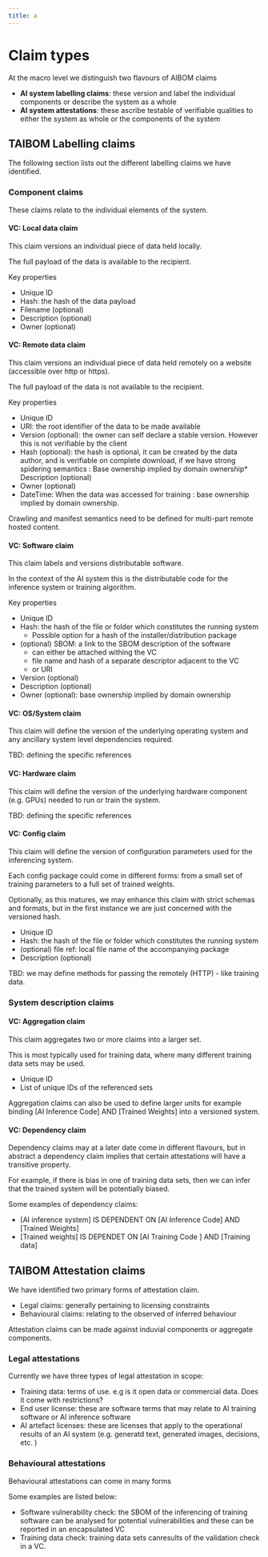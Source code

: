 ```yaml
---
title: a
---
```

# Claim types

At the macro level we distinguish two flavours of AIBOM claims

* **AI system labelling claims**: these version and label the individual components or describe the system as a whole
* **AI system attestations**: these ascribe testable of verifiable qualities to either the system as whole or the components of the system



## TAIBOM Labelling claims

The following section lists out the different labelling claims we have identified.

### Component claims

These claims relate to the individual elements of the system.

#### VC: Local data claim

This claim versions an individual piece of data held locally.

The full payload of the data is available to the recipient.

Key properties

* Unique ID
* Hash: the hash of the data payload
* Filename (optional)
* Description (optional)
* Owner (optional)

#### VC: Remote data claim

This claim versions an individual piece of data held remotely on a website (accessible over http or https).

The full payload of the data is not available to the recipient.

Key properties

* Unique ID
* URI: the root identifier of the data to be made available  
* Version (optional): the owner can self declare a stable version. However this is not verifiable by the client 
* Hash (optional): the hash is optional, it can be created by the data author, and is verifiable on complete download, if we have strong spidering semantics 
: Base ownership implied by domain ownership* Description (optional)
* Owner (optional)
* DateTime: When the data was accessed for training : base ownership implied by domain ownership.

Crawling and manifest semantics need to be defined for multi-part remote hosted content.

#### VC: Software claim

This claim labels and versions distributable software.

In the context of the AI system this is the distributable code for the inference system or training algorithm.

Key properties

* Unique ID
* Hash: the hash of the file or folder which constitutes the running system
  * Possible option for a hash of the installer/distribution package  
* (optional) SBOM: a link to the SBOM description of the software
  * can either be attached withing the VC
  * file name and hash of a separate descriptor adjacent to the VC
  * or URI 
* Version (optional)
* Description (optional)
* Owner (optional): base ownership implied by domain ownership

#### VC: OS/System claim

This claim will define the version of the underlying operating system and any ancillary system level dependencies required.

TBD: defining the specific references 

#### VC: Hardware claim

This claim will define the version of the underlying hardware component (e.g. GPUs) needed to run or train the system.

TBD: defining the specific references 



#### VC: Config claim

This claim will define the version of configuration parameters used for the inferencing system.

Each config package could come in different forms: from a small set of training parameters to a full set of trained weights.

Optionally, as this matures, we may enhance this claim with strict schemas and formats, but in the first instance we are just concerned with the versioned hash.

* Unique ID
* Hash: the hash of the file or folder which constitutes the running system
* (optional) file ref: local file name of the accompanying package 
* Description (optional)

TBD: we may define methods for passing the remotely (HTTP) - like training data.



### System description claims

#### VC: Aggregation claim

This claim aggregates two or more claims into a larger set.

This is most typically used for training data, where many different training data sets may be used.

* Unique ID
* List of unique IDs of the referenced sets

Aggregation claims can also be used to define larger units for example binding [AI Inference Code] AND [Trained Weights] into a versioned system. 



#### VC: Dependency claim

Dependency claims may at a later date come in different flavours, but in abstract a dependency claim implies that certain attestations will have a transitive property.

For example, if there is bias in one of training data sets, then we can infer that the trained system will be potentially biased.

Some examples of dependency claims:

* [AI inference system] IS DEPENDENT ON [AI Inference Code] AND [Trained Weights]
* [Trained weights]  IS DEPENDET ON [AI Training Code ] AND [Training data]

 

## TAIBOM Attestation claims

We have identified two primary forms of attestation claim.

* Legal claims: generally pertaining to licensing constraints
* Behavioural claims: relating to the observed of inferred behaviour

Attestation claims can be made against induvial components or aggregate components.

### Legal attestations

Currently we have three types of legal attestation in scope:

* Training data: terms of use. e.g is it open data or commercial data. Does it come with restrictions?
* End user license: these are software terms that may relate to AI training software or AI inference software
* AI artefact licenses: these are licenses that apply to the operational results of an AI system (e.g. generatd text, generated images, decisions, etc. )



### Behavioural attestations

Behavioural attestations can come in many forms

Some examples are listed below:

* Software vulnerability check: the SBOM of the inferencing of training software can be analysed for potential vulnerabilities and these can be reported in an encapsulated VC
* Training data check: training data sets canresults of the validation check in a VC. 